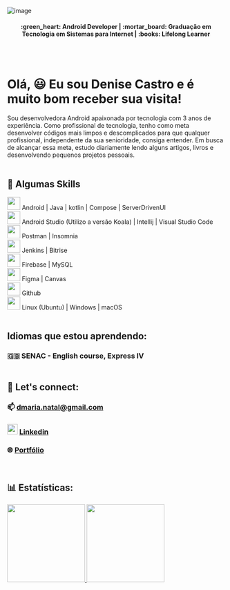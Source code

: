 ![image](https://github.com/user-attachments/assets/3ae775d9-6fc2-49fb-bbde-b8ca1df3b8a5)



<h4 align="center">:green_heart: Android Developer | :mortar_board: Graduação em Tecnologia em Sistemas para Internet | :books: Lifelong Learner</h4> <br><br>

# Olá, :smiley: Eu sou Denise Castro e é muito bom receber sua visita! 

Sou desenvolvedora Android apaixonada por tecnologia com 3 anos de experiência. Como profissional de tecnologia, tenho como meta desenvolver códigos mais limpos e descomplicados para que qualquer profissional, independente da sua senioridade, consiga entender. Em busca de alcançar essa meta, estudo diariamente lendo alguns artigos, livros e desenvolvendo pequenos projetos pessoais. <br><br>

## :briefcase: Algumas Skills <br>

<img src="https://cdn.jsdelivr.net/gh/devicons/devicon@latest/icons/android/android-original.svg" width="30" height="30"/> Android | Java | kotlin | Compose | ServerDrivenUI<br>
<img src="https://cdn.jsdelivr.net/gh/devicons/devicon@latest/icons/androidstudio/androidstudio-original.svg" width="30" height="30" /> Android Studio (Utilizo a versão Koala) | Intellij | Visual Studio Code <br>
<img src="https://cdn.jsdelivr.net/gh/devicons/devicon@latest/icons/postman/postman-original.svg" width="30" height="30"/> Postman | Insomnia <br>
<img src="https://cdn.jsdelivr.net/gh/devicons/devicon@latest/icons/jenkins/jenkins-original.svg" width="30" height="30"/> Jenkins | Bitrise <br>
<img src="https://cdn.jsdelivr.net/gh/devicons/devicon@latest/icons/firebase/firebase-original.svg" width="30" height="30" /> Firebase |  MySQL <br>
<img src="https://cdn.jsdelivr.net/gh/devicons/devicon@latest/icons/figma/figma-original.svg" width="30" height="30" /> Figma | Canvas <br>
<img loading="lazy" src="https://cdn.jsdelivr.net/gh/devicons/devicon/icons/git/git-original.svg" width="30" height="30"/> Github <br>
<img src="https://cdn.jsdelivr.net/gh/devicons/devicon@latest/icons/linux/linux-original.svg" width="30" height="30"/> Linux (Ubuntu) | Windows | macOS <br><br>


## Idiomas que estou aprendendo: 
### :uk: SENAC - English course, Express IV <br><br>

## :speech_balloon: Let's connect: <br>

<div>

### :mailbox: dmaria.natal@gmail.com 
          
### <img src="https://cdn.jsdelivr.net/gh/devicons/devicon@latest/icons/linkedin/linkedin-original.svg" width="24" height="24"/> [Linkedin](https://www.linkedin.com/in/denise-castro-59425b4a/) <br>
          
### :globe_with_meridians: [Portfólio](https://deniseleandrodecastro.github.io/portifolio/) 

</div> <br>

## :bar_chart: Estatísticas: <br>

<div>
<a href="https://github.com/DeniseLeandroDeCastro">
<img height="180em" src="https://github-readme-stats.vercel.app/api/top-langs/?username=DeniseLeandroDeCastro&layout=compact&langs_count=7&theme=dracula"/>
<img height="180em" src="https://github-readme-stats.vercel.app/api?username=DeniseLeandroDeCastro&show_icons=true&theme=dracula&include_all_commits=true&count_private=true"/>
</div>
